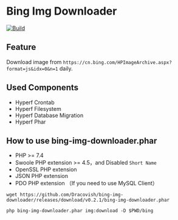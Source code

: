 # Bing Img Downloader

[![Build](https://github.com/Dracovish/bing-img-downloader/actions/workflows/build.yml/badge.svg)](https://github.com/Dracovish/bing-img-downloader/actions/workflows/build.yml)

## Feature

Download image from `https://cn.bing.com/HPImageArchive.aspx?format=js&idx=0&n=1` daily.

## Used Components

- Hyperf Crontab
- Hyperf Filesystem
- Hyperf Database Migration
- Hyperf Phar

## How to use bing-img-downloader.phar

- PHP >= 7.4
- Swoole PHP extension >= 4.5，and Disabled `Short Name`
- OpenSSL PHP extension
- JSON PHP extension
- PDO PHP extension （If you need to use MySQL Client）

```shell
wget https://github.com/Dracovish/bing-img-downloader/releases/download/v0.2.1/bing-img-downloader.phar

php bing-img-downloader.phar img:download -D $PWD/bing
```
